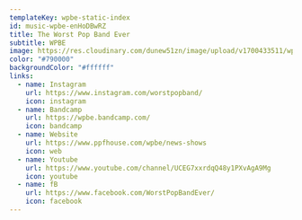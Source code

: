 ```yaml
---
templateKey: wpbe-static-index
id: music-wpbe-enHoDBwRZ
title: The Worst Pop Band Ever
subtitle: WPBE
image: https://res.cloudinary.com/dunew51zn/image/upload/v1700433511/wpbe-logo-c_f8vpaj.jpg
color: "#790000"
backgroundColor: "#ffffff"
links:
  - name: Instagram
    url: https://www.instagram.com/worstpopband/
    icon: instagram
  - name: Bandcamp
    url: https://wpbe.bandcamp.com/
    icon: bandcamp
  - name: Website
    url: https://www.ppfhouse.com/wpbe/news-shows
    icon: web
  - name: Youtube
    url: https://www.youtube.com/channel/UCEG7xxrdqQ48y1PXvAgA9Mg
    icon: youtube
  - name: fB
    url: https://www.facebook.com/WorstPopBandEver/
    icon: facebook
---
```


